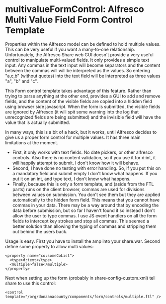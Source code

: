 # multivalueFormControl: Alfresco Multi Value Field Form Control Template

Properties within the Alfresco model can be defined to hold multiple values.  This can be very useful if you want a many-to-one relationship.  Unfortunately, the Alfresco Share web GUI doesn't provide a very useful control to manipulate multi-valued fields.  It only provides a simple text input. Any commas in the text input will become separators and the content between the commas will will be interpreted as the values.  So entering "a,c,b" (without quotes) into the text field will be interpreted as three values "a", "b" and "c".

This Form control template takes advantage of this feature.  Rather than trying to parse anything at the other end, provides a GUI to add and remove fields, and the content of the visible fields are copied into a hidden field using browser side javascript.  When the form is submitted, the visible fields are ignored by Alfresco (it will spit some warning into the log that unrecognized fields are being submitted) and the invisible field will have the value that is actually submitted.

In many ways, this is a bit of a hack, but it works, until Alfresco decides to give us a proper form control for multiple values.  It has three main limitations at the moment.

- First, it only works with text fields.  No date pickers, or other alfresco controls.  Also there is no content validation, so if you use it for d:int, it will happily attempt to submit.  I don't know how it will behave.
- Second, I have done no testing with error handling.  So, if you put this on a mandatory field and submit empty I don't know what happens.  If you put it on an int, and type text, I don't know what happens.
- Finally, because this is only a form template, and (aside from the FTL parts) runs on the client browser, commas are used for divisions between values on submission.  You don't see them but they are applied automatically to the hidden form field.  This means that you cannot have commas in your data.  There may be a way around that by encoding the data before submission, but so far I haven't found it so instead I don't allow the user to type commas.  I use JS event handlers on all the form fields to intercept key strokes and stop all commas.  This seemed a better solution than allowing the typing of commas and stripping them out behind the users back.


Usage is easy.  First you have to install the amp into your share.war.  Second define some property to allow multi values:</p>

```
<property name="co:someCoList">
  <type>d:text</type>
  <multiple>false</multiple>
</property>
```

Next when setting up the form (probably in share-config-custom.xml) tell share to use this control:

```
<control template="/org/donaanacounty/components/form/controls/multiple.ftl" />
```
